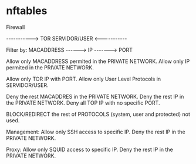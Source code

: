# nftables
Firewall

----------->
TOR              SERVIDOR/USER
<-----------

Filter by:
MACADDRESS   ------>     IP    -------> PORT

Allow only MACADDRESS permited in the PRIVATE NETWORK.
Allow only IP permited in the PRIVATE NETWORK.

Allow only TOR IP with PORT.
Allow only User Level Protocols in SERVIDOR/USER.

Deny the rest MACADDRES in the PRIVATE NETWORK.
Deny the rest IP in the PRIVATE NETWORK.
Deny all TOP IP with no specific PORT.

BLOCK/REDIRECT the rest of PROTOCOLS (system, user and protected) not used.

Management:
  Allow only SSH access to specific IP.
  Deny the rest IP in the PRIVATE NETWORK.

Proxy:
  Allow only SQUID access to specific IP.
  Deny the rest IP in the PRIVATE NETWORK.

